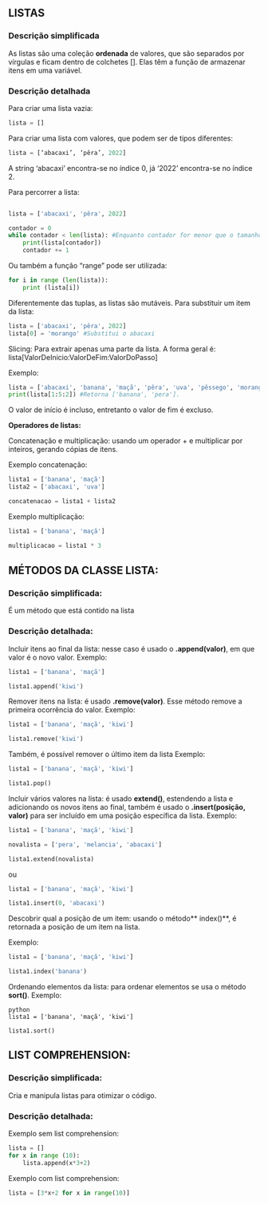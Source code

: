 ## LISTAS
### Descrição simplificada
As listas são uma coleção **ordenada** de valores, que são separados por vírgulas e ficam dentro de colchetes []. Elas têm a função de armazenar itens em uma variável.

### Descrição detalhada

Para criar uma lista vazia:

~~~~ python
lista = []
~~~~

Para criar uma lista com valores, que podem ser de tipos diferentes:

~~~~ python
lista = [‘abacaxi’, ‘pêra’, 2022]
~~~~

A string ‘abacaxi’ encontra-se no índice 0, já ‘2022’ encontra-se no índice 2.

Para percorrer a lista:

~~~~ python

lista = ['abacaxi', 'pêra', 2022]

contador = 0
while contador < len(lista): #Enquanto contador for menor que o tamanho da lista
	print(lista[contador])
	contador += 1

~~~~

Ou também a função “range” pode ser utilizada:

~~~~ python
for i in range (len(lista)):
	print (lista[i])
~~~~

Diferentemente das tuplas, as listas são mutáveis. Para substituir um item da lista:

~~~~ python
lista = ['abacaxi', 'pêra', 2022]
lista[0] = 'morango' #Substitui o abacaxi
~~~~

Slicing: Para extrair apenas uma parte da lista. A forma geral é: lista[ValorDeInicio:ValorDeFim:ValorDoPasso]

Exemplo:
~~~~ python
lista = ['abacaxi', 'banana', 'maçã', 'pêra', 'uva', 'pêssego', 'morango']
print(lista[1:5:2]) #Retorna ['banana', 'pera'].
~~~~

O valor de início é incluso, entretanto o valor de fim é excluso.


**Operadores de listas:**

Concatenação e multiplicação: usando um operador + e multiplicar por inteiros, gerando cópias de itens.

Exemplo concatenação: 
~~~~ python
lista1 = ['banana', 'maçã']
lista2 = ['abacaxi', 'uva']

concatenacao = lista1 + lista2 
~~~~

Exemplo multiplicação:
~~~~ python
lista1 = ['banana', 'maçã']

multiplicacao = lista1 * 3
~~~~~


## MÉTODOS DA CLASSE LISTA:
### Descrição simplificada:
É um método que está contido na lista

### Descrição detalhada:

Incluir itens ao final da lista: nesse caso é usado o **.append(valor)**, em que valor é o novo valor.
Exemplo:
~~~~ python
lista1 = ['banana', 'maçã']

lista1.append('kiwi')
~~~~

Remover itens na lista: é usado **.remove(valor)**. Esse método remove a primeira ocorrência do valor.
Exemplo:
~~~~ python
lista1 = ['banana', 'maçã', 'kiwi']

lista1.remove('kiwi')
~~~~

Também, é possível remover o último item da lista
Exemplo:
~~~~ python
lista1 = ['banana', 'maçã', 'kiwi']

lista1.pop()
~~~~


Incluir vários valores na lista:  é usado **extend()**, estendendo a lista e adicionando os novos itens ao final, também é usado o **.insert(posição, valor)** para ser incluído em uma posição específica da lista.
Exemplo:
~~~~ python
lista1 = ['banana', 'maçã', 'kiwi']

novalista = ['pera', 'melancia', 'abacaxi']

lista1.extend(novalista)
~~~~

ou
~~~~ python
lista1 = ['banana', 'maçã', 'kiwi']

lista1.insert(0, 'abacaxi')
~~~~

Descobrir qual a posição de um item: usando o método** index()**, é retornada a posição de um item na lista.

Exemplo: 
~~~~ python
lista1 = ['banana', 'maçã', 'kiwi']

lista1.index('banana')
~~~~

Ordenando elementos da lista: para ordenar elementos se usa o método **sort()**.
Exemplo: 
~~~~ 
python 
lista1 = ['banana', 'maçã', 'kiwi']

lista1.sort()
~~~~

## LIST COMPREHENSION: 
### Descrição simplificada: 
Cria e manipula listas para otimizar o código.

### Descrição detalhada:
Exemplo sem list comprehension:

~~~~ python
lista = []
for x in range (10):
    lista.append(x*3+2)
~~~~
Exemplo com list comprehension:
~~~~ python
lista = [3*x+2 for x in range(10)]
~~~~

